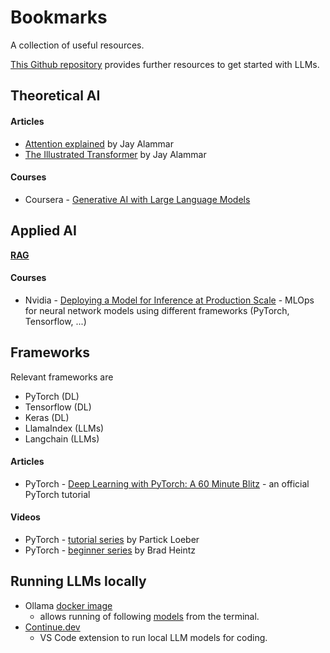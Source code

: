 # Bookmarks
A collection of useful resources.

[This Github repository](https://github.com/louisfb01/start-llms?tab=readme-ov-file) provides further resources to get started with LLMs.

## Theoretical AI
#### Articles
- [Attention explained](https://jalammar.github.io/visualizing-neural-machine-translation-mechanics-of-seq2seq-models-with-attention/) by Jay Alammar
- [The Illustrated Transformer](https://jalammar.github.io/illustrated-transformer/) by Jay Alammar
#### Courses
- Coursera - [Generative AI with Large Language Models](https://www.coursera.org/learn/generative-ai-with-llms)


## Applied AI
[**RAG**](/retrieval_augmented_generation/README.md)
#### Courses
- Nvidia - [Deploying a Model for Inference at Production Scale](https://learn.nvidia.com/courses/course-detail?course_id=course-v1:DLI+S-FX-03+V1) - MLOps for neural network models using different frameworks (PyTorch, Tensorflow, ...)

## Frameworks
Relevant frameworks are
- PyTorch (DL)
- Tensorflow (DL)
- Keras (DL)
- LlamaIndex (LLMs)
- Langchain (LLMs)

#### Articles
- PyTorch - [Deep Learning with PyTorch: A 60 Minute Blitz](https://pytorch.org/tutorials/beginner/deep_learning_60min_blitz.html?highlight=minute%20blitz) - an official PyTorch tutorial
#### Videos
- PyTorch - [tutorial series](https://youtube.com/playlist?list=PLqnslRFeH2UrcDBWF5mfPGpqQDSta6VK4&si=v9TQt8-wNaTuCdHl) by Partick Loeber
- PyTorch - [beginner series](https://youtube.com/playlist?list=PL_lsbAsL_o2CTlGHgMxNrKhzP97BaG9ZN&si=udl48pZgEXcrvsMA) by Brad Heintz

## Running LLMs locally
- Ollama [docker image](https://hub.docker.com/r/ollama/ollama)
    - allows running of following [models](https://ollama.com/library) from the terminal.
- [Continue.dev](https://docs.continue.dev/setup/configuration#local-and-offline-configuration)
    - VS Code extension to run local LLM models for coding.